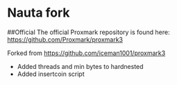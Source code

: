 Nauta fork
===============

##Official
The official Proxmark repository is found here: https://github.com/Proxmark/proxmark3

Forked from https://github.com/iceman1001/proxmark3


- Added threads and min bytes to hardnested
- Added insertcoin script